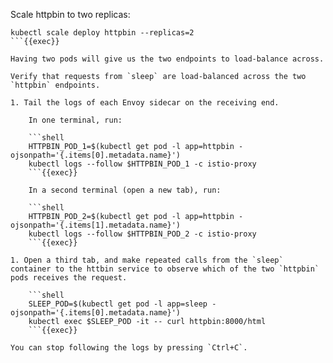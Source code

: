Scale httpbin to two replicas:

```shell
kubectl scale deploy httpbin --replicas=2
```{{exec}}

Having two pods will give us the two endpoints to load-balance across.

Verify that requests from `sleep` are load-balanced across the two `httpbin` endpoints.

1. Tail the logs of each Envoy sidecar on the receiving end.

    In one terminal, run:

    ```shell
    HTTPBIN_POD_1=$(kubectl get pod -l app=httpbin -ojsonpath='{.items[0].metadata.name}')
    kubectl logs --follow $HTTPBIN_POD_1 -c istio-proxy
    ```{{exec}}

    In a second terminal (open a new tab), run:

    ```shell
    HTTPBIN_POD_2=$(kubectl get pod -l app=httpbin -ojsonpath='{.items[1].metadata.name}')
    kubectl logs --follow $HTTPBIN_POD_2 -c istio-proxy
    ```{{exec}}

1. Open a third tab, and make repeated calls from the `sleep` container to the httbin service to observe which of the two `httpbin` pods receives the request.

    ```shell
    SLEEP_POD=$(kubectl get pod -l app=sleep -ojsonpath='{.items[0].metadata.name}')
    kubectl exec $SLEEP_POD -it -- curl httpbin:8000/html
    ```{{exec}}

You can stop following the logs by pressing `Ctrl+C`.
